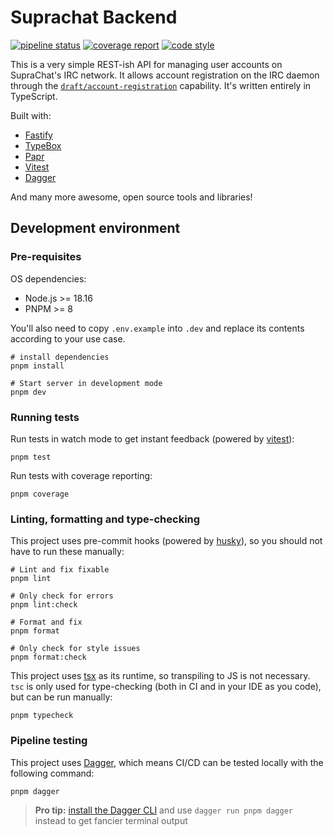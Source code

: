 # Suprachat Backend

[![pipeline status](https://gitlab.com/suprachat/backend/badges/main/pipeline.svg)](https://gitlab.com/suprachat/backend/-/commits/main)
[![coverage report](https://gitlab.com/suprachat/backend/badges/main/coverage.svg)](https://gitlab.com/suprachat/backend/-/commits/main)
[![code style](https://img.shields.io/badge/code%20style-prettier-F7B93E?logo=Prettier)](https://prettier.io)

This is a very simple REST-ish API for managing user accounts on SupraChat's IRC network. It allows account registration
on the IRC daemon through the [`draft/account-registration`](https://ircv3.net/specs/extensions/account-registration)
capability. It's written entirely in TypeScript.

Built with:

- [Fastify](https://www.fastify.io/)
- [TypeBox](https://github.com/sinclairzx81/typebox)
- [Papr](https://plexinc.github.io/papr/#/)
- [Vitest](https://vitest.dev/)
- [Dagger](https://dagger.io/)

And many more awesome, open source tools and libraries!

## Development environment

### Pre-requisites

OS dependencies:

- Node.js >= 18.16
- PNPM >= 8

You'll also need to copy `.env.example` into `.dev` and replace its contents according to your use case.

```
# install dependencies
pnpm install

# Start server in development mode
pnpm dev
```

### Running tests

Run tests in watch mode to get instant feedback (powered by [vitest](https://vitest.dev/)):

```
pnpm test
```

Run tests with coverage reporting:

```
pnpm coverage
```

### Linting, formatting and type-checking

This project uses pre-commit hooks (powered by [husky](https://typicode.github.io/husky/)),
so you should not have to run these manually:

```
# Lint and fix fixable
pnpm lint

# Only check for errors
pnpm lint:check

# Format and fix
pnpm format

# Only check for style issues
pnpm format:check
```

This project uses [tsx](https://github.com/esbuild-kit/tsx) as its runtime, so transpiling
to JS is not necessary. `tsc` is only used for type-checking (both in CI and in your IDE as
you code), but can be run manually:

```
pnpm typecheck
```

### Pipeline testing

This project uses [Dagger](https://dagger.io/), which means CI/CD can be tested locally
with the following command:

```
pnpm dagger
```

> **Pro tip:** [install the Dagger CLI](https://docs.dagger.io/cli/465058/install) and use `dagger run pnpm dagger` instead to get fancier terminal output
